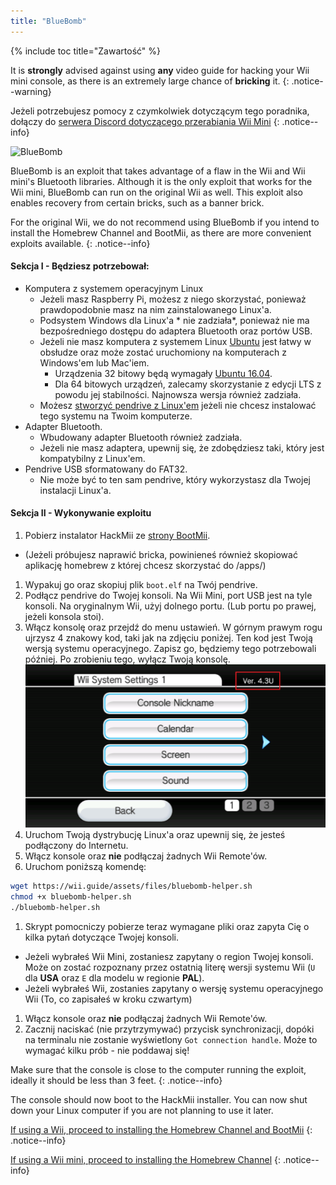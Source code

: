 ```yaml
---
title: "BlueBomb"
---
```


{% include toc title="Zawartość" %}

It is **strongly** advised against using **any** video guide for hacking your Wii mini console, as there is an extremely large chance of **bricking** it.
{: .notice--warning}

Jeżeli potrzebujesz pomocy z czymkolwiek dotyczącym tego poradnika, dołączy do [serwera Discord dotyczącego przerabiania Wii Mini](https://discord.gg/6ryxnkS)
{: .notice--info}

![BlueBomb](/images/bluebomb.png)

BlueBomb is an exploit that takes advantage of a flaw in the Wii and Wii mini's Bluetooth libraries. Although it is the only exploit that works for the Wii mini, BlueBomb can run on the original Wii as well. This exploit also enables recovery from certain bricks, such as a banner brick.

For the original Wii, we do not recommend using BlueBomb if you intend to install the Homebrew Channel and BootMii, as there are more convenient exploits available.
{: .notice--info}

#### Sekcja I - Będziesz potrzebował:
- Komputera z systemem operacyjnym Linux
  - Jeżeli masz Raspberry Pi, możesz z niego skorzystać, ponieważ prawdopodobnie masz na nim zainstalowanego Linux'a.
  - Podsystem Windows dla Linux'a * nie zadziała*, ponieważ nie ma bezpośredniego dostępu do adaptera Bluetooth oraz portów USB.
  - Jeżeli nie masz komputera z systemem Linux [Ubuntu](https://ubuntu.com/download/desktop) jest łatwy w obsłudze oraz może zostać uruchomiony na komputerach z Windows'em lub Mac'iem.
    - Urządzenia 32 bitowy będą wymagały [Ubuntu 16.04](http://releases.ubuntu.com/16.04/).
    - Dla 64 bitowych urządzeń, zalecamy skorzystanie z edycji LTS z powodu jej stabilności. Najnowsza wersja również zadziała.
  - Możesz [stworzyć pendrive z Linux'em](https://ubuntu.com/tutorials/tutorial-create-a-usb-stick-on-windows#1-overview) jeżeli nie chcesz instalować tego systemu na Twoim komputerze.
- Adapter Bluetooth.
  - Wbudowany adapter Bluetooth również zadziała.
  - Jeżeli nie masz adaptera, upewnij się, że zdobędziesz taki, który jest kompatybilny z Linux'em.
- Pendrive USB sformatowany do FAT32.
  - Nie może być to ten sam pendrive, który wykorzystasz dla Twojej instalacji Linux'a.

#### Sekcja II - Wykonywanie exploitu
1. Pobierz instalator HackMii ze [strony BootMii](https://bootmii.org/download/).
- (Jeżeli próbujesz naprawić bricka, powinieneś również skopiować aplikację homebrew z której chcesz skorzystać do /apps/)
1. Wypakuj go oraz skopiuj plik `boot.elf` na Twój pendrive.
1. Podłącz pendrive do Twojej konsoli. Na Wii Mini, port USB jest na tyle konsoli. Na oryginalnym Wii, użyj dolnego portu. (Lub portu po prawej, jeżeli konsola stoi).
1. Włącz konsolę oraz przejdź do menu ustawień. W górnym prawym rogu ujrzysz 4 znakowy kod, taki jak na zdjęciu poniżej. Ten kod jest Twoją wersją systemu operacyjnego. Zapisz go, będziemy tego potrzebowali później. Po zrobieniu tego, wyłącz Twoją konsolę. ![Wersja System Menu](/images/Wii/SystemMenuVersion.png)
1. Uruchom Twoją dystrybucję Linux'a oraz upewnij się, że jesteś podłączony do Internetu.
1. Włącz konsole oraz **nie** podłączaj żadnych Wii Remote'ów.
1. Uruchom poniższą komendę:
```bash
wget https://wii.guide/assets/files/bluebomb-helper.sh
chmod +x bluebomb-helper.sh
./bluebomb-helper.sh
```
1. Skrypt pomocniczy pobierze teraz wymagane pliki oraz zapyta Cię o kilka pytań dotyczące Twojej konsoli.
  - Jeżeli wybrałeś Wii Mini, zostaniesz zapytany o region Twojej konsoli. Może on zostać rozpoznany przez ostatnią literę wersji systemu Wii (`U` dla **USA** oraz `E` dla modelu w regionie **PAL**).
  - Jeżeli wybrałeś Wii, zostanies zapytany o wersję systemu operacyjnego Wii (To, co zapisałeś w kroku czwartym)
1. Włącz konsole oraz **nie** podłączaj żadnych Wii Remote'ów.
1. Zacznij naciskać (nie przytrzymywać) przycisk synchronizacji, dopóki na terminalu nie zostanie wyświetlony `Got connection handle`. Może to wymagać kilku prób - nie poddawaj się!

Make sure that the console is close to the computer running the exploit, ideally it should be less than 3 feet.
{: .notice--info}

The console should now boot to the HackMii installer. You can now shut down your Linux computer if you are not planning to use it later.

[If using a Wii, proceed to installing the Homebrew Channel and BootMii](hbc)
{: .notice--info}

[If using a Wii mini, proceed to installing the Homebrew Channel](hbc-mini)
{: .notice--info}
